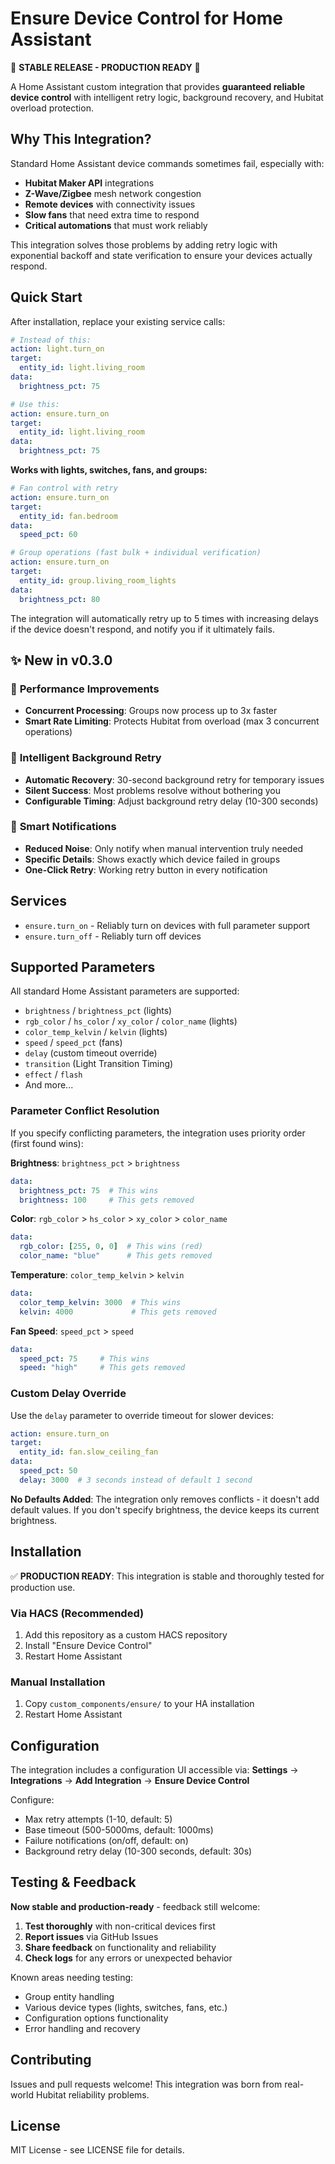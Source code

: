 # Ensure Device Control for Home Assistant

🎉 **STABLE RELEASE - PRODUCTION READY** 🎉

A Home Assistant custom integration that provides **guaranteed reliable device control** with intelligent retry logic, background recovery, and Hubitat overload protection.

## Why This Integration?

Standard Home Assistant device commands sometimes fail, especially with:
- **Hubitat Maker API** integrations
- **Z-Wave/Zigbee** mesh network congestion
- **Remote devices** with connectivity issues
- **Slow fans** that need extra time to respond
- **Critical automations** that must work reliably

This integration solves those problems by adding retry logic with exponential backoff and state verification to ensure your devices actually respond.

## Quick Start

After installation, replace your existing service calls:

```yaml
# Instead of this:
action: light.turn_on
target:
  entity_id: light.living_room
data:
  brightness_pct: 75

# Use this:
action: ensure.turn_on
target:
  entity_id: light.living_room
data:
  brightness_pct: 75
```

**Works with lights, switches, fans, and groups:**

```yaml
# Fan control with retry
action: ensure.turn_on
target:
  entity_id: fan.bedroom
data:
  speed_pct: 60

# Group operations (fast bulk + individual verification)
action: ensure.turn_on
target:
  entity_id: group.living_room_lights
data:
  brightness_pct: 80
```

The integration will automatically retry up to 5 times with increasing delays if the device doesn't respond, and notify you if it ultimately fails.

## ✨ New in v0.3.0

### 🚀 **Performance Improvements**
- **Concurrent Processing**: Groups now process up to 3x faster
- **Smart Rate Limiting**: Protects Hubitat from overload (max 3 concurrent operations)

### 🧠 **Intelligent Background Retry**
- **Automatic Recovery**: 30-second background retry for temporary issues
- **Silent Success**: Most problems resolve without bothering you
- **Configurable Timing**: Adjust background retry delay (10-300 seconds)

### 🔔 **Smart Notifications**
- **Reduced Noise**: Only notify when manual intervention truly needed
- **Specific Details**: Shows exactly which device failed in groups
- **One-Click Retry**: Working retry button in every notification

## Services

- `ensure.turn_on` - Reliably turn on devices with full parameter support
- `ensure.turn_off` - Reliably turn off devices

## Supported Parameters

All standard Home Assistant parameters are supported:
- `brightness` / `brightness_pct` (lights)
- `rgb_color` / `hs_color` / `xy_color` / `color_name` (lights)
- `color_temp_kelvin` / `kelvin` (lights)
- `speed` / `speed_pct` (fans)
- `delay` (custom timeout override)
- `transition` (Light Transition Timing)
- `effect` / `flash`
- And more...

### Parameter Conflict Resolution

If you specify conflicting parameters, the integration uses priority order (first found wins):

**Brightness**: `brightness_pct` > `brightness`
```yaml
data:
  brightness_pct: 75  # This wins
  brightness: 100     # This gets removed
```

**Color**: `rgb_color` > `hs_color` > `xy_color` > `color_name`
```yaml
data:
  rgb_color: [255, 0, 0]  # This wins (red)
  color_name: "blue"      # This gets removed
```

**Temperature**: `color_temp_kelvin` > `kelvin`
```yaml
data:
  color_temp_kelvin: 3000  # This wins
  kelvin: 4000             # This gets removed
```

**Fan Speed**: `speed_pct` > `speed`
```yaml
data:
  speed_pct: 75     # This wins
  speed: "high"     # This gets removed
```

### Custom Delay Override

Use the `delay` parameter to override timeout for slower devices:

```yaml
action: ensure.turn_on
target:
  entity_id: fan.slow_ceiling_fan
data:
  speed_pct: 50
  delay: 3000  # 3 seconds instead of default 1 second
```

**No Defaults Added**: The integration only removes conflicts - it doesn't add default values. If you don't specify brightness, the device keeps its current brightness.

## Installation

✅ **PRODUCTION READY**: This integration is stable and thoroughly tested for production use.

### Via HACS (Recommended)
1. Add this repository as a custom HACS repository
2. Install "Ensure Device Control"
3. Restart Home Assistant

### Manual Installation
1. Copy `custom_components/ensure/` to your HA installation
2. Restart Home Assistant

## Configuration

The integration includes a configuration UI accessible via:
**Settings** → **Integrations** → **Add Integration** → **Ensure Device Control**

Configure:
- Max retry attempts (1-10, default: 5)
- Base timeout (500-5000ms, default: 1000ms)
- Failure notifications (on/off, default: on)
- Background retry delay (10-300 seconds, default: 30s)

## Testing & Feedback

**Now stable and production-ready** - feedback still welcome:

1. **Test thoroughly** with non-critical devices first
2. **Report issues** via GitHub Issues
3. **Share feedback** on functionality and reliability
4. **Check logs** for any errors or unexpected behavior

Known areas needing testing:
- Group entity handling
- Various device types (lights, switches, fans, etc.)
- Configuration options functionality
- Error handling and recovery

## Contributing

Issues and pull requests welcome! This integration was born from real-world Hubitat reliability problems.

## License

MIT License - see LICENSE file for details.
